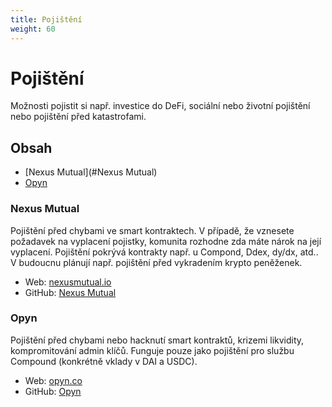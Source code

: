 ```yaml
---
title: Pojištění
weight: 60
---
```


# Pojištění

Možnosti pojistit si např. investice do DeFi, sociální nebo životní pojištění nebo pojištění před katastrofami.



## Obsah

- [Nexus Mutual](#Nexus Mutual)
- [Opyn](#Opyn)



### Nexus Mutual

Pojištění před chybami ve smart kontraktech. V případě, že vznesete požadavek na vyplacení pojistky, komunita rozhodne zda máte nárok na její vyplacení. Pojištění pokrývá kontrakty např. u Compond, Ddex, dy/dx, atd.. V budoucnu plánují např. pojištění před vykradením krypto peněženek.

- Web: [nexusmutual.io](https://nexusmutual.io/)
- GitHub: [Nexus Mutual](https://github.com/NexusMutual)



### Opyn

Pojištění před chybami nebo hacknutí smart kontraktů, krizemi likvidity, kompromitování admin klíčů. Funguje pouze jako pojištění pro službu Compound (konkrétně vklady v DAI a USDC).

- Web: [opyn.co](https://opyn.co/)
- GitHub: [Opyn](https://github.com/opynfinance)


